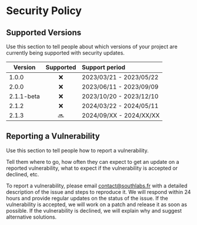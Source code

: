 # Security Policy

## Supported Versions

Use this section to tell people about which versions of your project are
currently being supported with security updates.

| Version    | Supported | Support period          |
|------------|:---------:|:------------------------|
| 1.0.0      |    :x:    | 2023/03/21 - 2023/05/22 |
| 2.0.0      |    :x:    | 2023/06/11 - 2023/09/09 |
| 2.1.1-beta |    :x:    | 2023/10/20 - 2023/12/10 |
| 2.1.2      |    :x:    | 2024/03/22 - 2024/05/11 |
| 2.1.3      |  :soon:   | 2024/09/XX - 2024/XX/XX |

## Reporting a Vulnerability

Use this section to tell people how to report a vulnerability.

Tell them where to go, how often they can expect to get an update on a
reported vulnerability, what to expect if the vulnerability is accepted or
declined, etc.

To report a vulnerability, please email contact@southlabs.fr with a detailed description of the issue and steps to reproduce it. We will respond within 24 hours and provide regular updates on the status of the issue. If the vulnerability is accepted, we will work on a patch and release it as soon as possible. If the vulnerability is declined, we will explain why and suggest alternative solutions.
